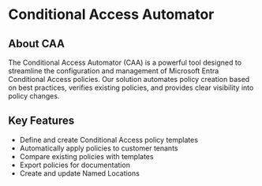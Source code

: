 # Conditional Access Automator
## About CAA
The Conditional Access Automator (CAA) is a powerful tool designed to streamline the configuration and management of Microsoft Entra Conditional Access policies. Our solution automates policy creation based on best practices, verifies existing policies, and provides clear visibility into policy changes.

## Key Features
- Define and create Conditional Access policy templates
- Automatically apply policies to customer tenants
- Compare existing policies with templates
- Export policies for documentation
- Create and update Named Locations
